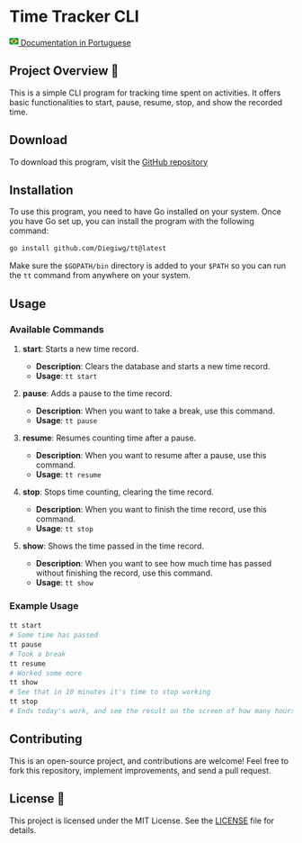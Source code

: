 # Time Tracker CLI

[![Brazil Flag](/docs/public/brazil.png) Documentation in Portuguese](https://diegiwg.github.io/tt/pt)

## Project Overview 🚀

This is a simple CLI program for tracking time spent on activities. It offers basic functionalities to start, pause, resume, stop, and show the recorded time.

## Download

To download this program, visit the [GitHub repository](https://github.com/Diegiwg/tt)

## Installation

To use this program, you need to have Go installed on your system. Once you have Go set up, you can install the program with the following command:

```bash
go install github.com/Diegiwg/tt@latest
```

Make sure the `$GOPATH/bin` directory is added to your `$PATH` so you can run the `tt` command from anywhere on your system.

## Usage

### Available Commands

1. **start**: Starts a new time record.
   - **Description**: Clears the database and starts a new time record.
   - **Usage**: `tt start`

2. **pause**: Adds a pause to the time record.
   - **Description**: When you want to take a break, use this command.
   - **Usage**: `tt pause`

3. **resume**: Resumes counting time after a pause.
   - **Description**: When you want to resume after a pause, use this command.
   - **Usage**: `tt resume`

4. **stop**: Stops time counting, clearing the time record.
   - **Description**: When you want to finish the time record, use this command.
   - **Usage**: `tt stop`

5. **show**: Shows the time passed in the time record.
   - **Description**: When you want to see how much time has passed without finishing the record, use this command.
   - **Usage**: `tt show`

### Example Usage

```bash
tt start
# Some time has passed
tt pause
# Took a break
tt resume
# Worked some more
tt show
# See that in 10 minutes it's time to stop working
tt stop
# Ends today's work, and see the result on the screen of how many hours have passed
```

## Contributing

This is an open-source project, and contributions are welcome! Feel free to fork this repository, implement improvements, and send a pull request.

## License 📜

This project is licensed under the MIT License. See the [LICENSE](LICENSE) file for details.

